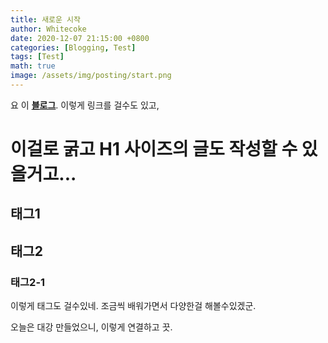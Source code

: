 ```yaml
---
title: 새로운 시작
author: Whitecoke
date: 2020-12-07 21:15:00 +0800
categories: [Blogging, Test]
tags: [Test]
math: true
image: /assets/img/posting/start.png
---
```


요 이 [**블로그**](https://whitecoke.github.io). 이렇게 링크를 걸수도 있고,

# 이걸로 굵고 H1 사이즈의 글도 작성할 수 있을거고...

## 태그1
## 태그2
### 태그2-1

이렇게 태그도 걸수있네.
조금씩 배워가면서 다양한걸 해볼수있겠군.

오늘은 대강 만들었으니, 이렇게 연결하고 끗.
